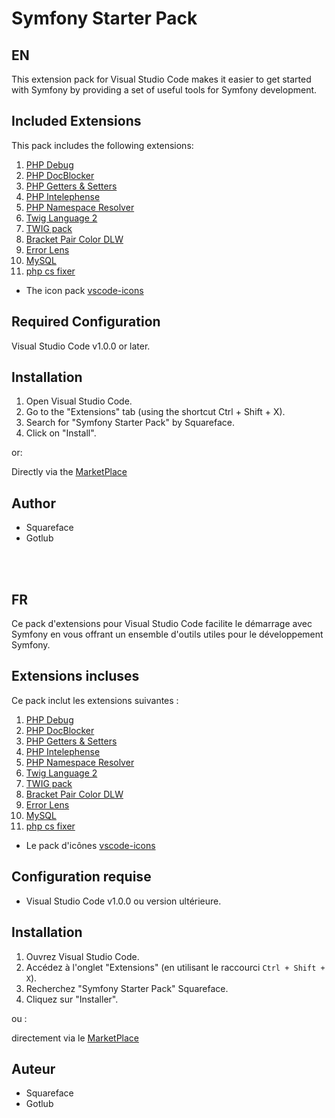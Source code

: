 # Symfony Starter Pack

## EN

This extension pack for Visual Studio Code makes it easier to get started with Symfony by providing a set of useful tools for Symfony development.

## Included Extensions

This pack includes the following extensions:

1. [PHP Debug](https://marketplace.visualstudio.com/items?itemName=xdebug.php-debug)
2. [PHP DocBlocker](https://marketplace.visualstudio.com/items?itemName=neilbrayfield.php-docblocker)
3. [PHP Getters & Setters](https://marketplace.visualstudio.com/items?itemName=phproberto.vscode-php-getters-setters)
4. [PHP Intelephense](https://marketplace.visualstudio.com/items?itemName=bmewburn.vscode-intelephense-client)
5. [PHP Namespace Resolver](https://marketplace.visualstudio.com/items?itemName=MehediDracula.php-namespace-resolver)
6. [Twig Language 2](https://marketplace.visualstudio.com/items?itemName=mblode.twig-language-2)
7. [TWIG pack](https://marketplace.visualstudio.com/items?itemName=bajdzis.vscode-twig-pack)
8. [Bracket Pair Color DLW](https://marketplace.visualstudio.com/items?itemName=BracketPairColorDLW.bracket-pair-color-dlw)
9. [Error Lens](https://marketplace.visualstudio.com/items?itemName=usernamehw.errorlens)
10. [MySQL](https://marketplace.visualstudio.com/items?itemName=cweijan.vscode-mysql-client2)
11. [php cs fixer](https://marketplace.visualstudio.com/items?itemName=junstyle.php-cs-fixer)

- The icon pack [vscode-icons](https://marketplace.visualstudio.com/items?itemName=vscode-icons-team.vscode-icons)

## Required Configuration

Visual Studio Code v1.0.0 or later.

## Installation

1. Open Visual Studio Code.
2. Go to the "Extensions" tab (using the shortcut Ctrl + Shift + X).
3. Search for "Symfony Starter Pack" by Squareface.
4. Click on "Install".

or:

Directly via the [MarketPlace](https://marketplace.visualstudio.com/items?itemName=squareface.symfony-starter-pack)

## Author

- Squareface
- Gotlub

<br>
<br>

## FR

Ce pack d'extensions pour Visual Studio Code facilite le démarrage avec Symfony en vous offrant un ensemble d'outils utiles pour le développement Symfony.

## Extensions incluses

Ce pack inclut les extensions suivantes :

1. [PHP Debug](https://marketplace.visualstudio.com/items?itemName=xdebug.php-debug)
2. [PHP DocBlocker](https://marketplace.visualstudio.com/items?itemName=neilbrayfield.php-docblocker)
3. [PHP Getters & Setters](https://marketplace.visualstudio.com/items?itemName=phproberto.vscode-php-getters-setters)
4. [PHP Intelephense](https://marketplace.visualstudio.com/items?itemName=bmewburn.vscode-intelephense-client)
5. [PHP Namespace Resolver](https://marketplace.visualstudio.com/items?itemName=MehediDracula.php-namespace-resolver)
6. [Twig Language 2](https://marketplace.visualstudio.com/items?itemName=mblode.twig-language-2)
7. [TWIG pack](https://marketplace.visualstudio.com/items?itemName=bajdzis.vscode-twig-pack)
8. [Bracket Pair Color DLW](https://marketplace.visualstudio.com/items?itemName=BracketPairColorDLW.bracket-pair-color-dlw)
9. [Error Lens](https://marketplace.visualstudio.com/items?itemName=usernamehw.errorlens)
10. [MySQL](https://marketplace.visualstudio.com/items?itemName=cweijan.vscode-mysql-client2)
11. [php cs fixer](https://marketplace.visualstudio.com/items?itemName=junstyle.php-cs-fixer)

- Le pack d'icônes [vscode-icons](https://marketplace.visualstudio.com/items?itemName=vscode-icons-team.vscode-icons)

## Configuration requise

- Visual Studio Code v1.0.0 ou version ultérieure.

## Installation

1. Ouvrez Visual Studio Code.
2. Accédez à l'onglet "Extensions" (en utilisant le raccourci `Ctrl + Shift + X`).
3. Recherchez "Symfony Starter Pack" Squareface.
4. Cliquez sur "Installer".

ou :

directement via le [MarketPlace](https://marketplace.visualstudio.com/items?itemName=squareface.symfony-starter-pack)

## Auteur

- Squareface
- Gotlub
